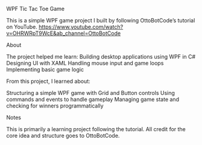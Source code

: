 WPF Tic Tac Toe Game

This is a simple WPF game project I built by following OttoBotCode’s tutorial on YouTube.
https://www.youtube.com/watch?v=OHRWRpT9WcE&ab_channel=OttoBotCode

About

The project helped me learn:
Building desktop applications using WPF in C#
Designing UI with XAML
Handling mouse input and game loops
Implementing basic game logic 

From this project, I learned about:

Structuring a simple WPF game with Grid and Button controls
Using commands and events to handle gameplay
Managing game state and checking for winners programmatically

Notes

This is primarily a learning project following the tutorial.
All credit for the core idea and structure goes to OttoBotCode.
